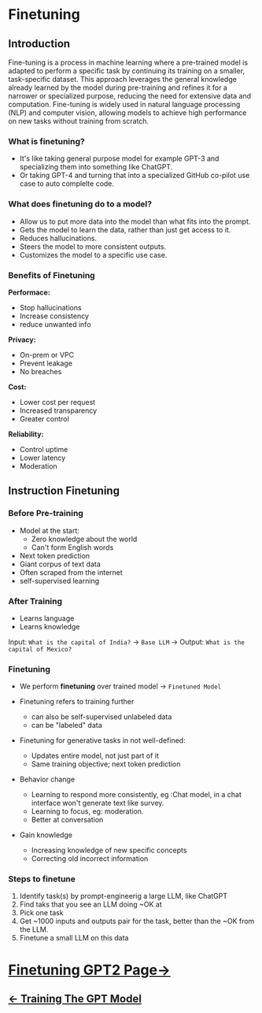 # Finetuning


## Introduction
Fine-tuning is a process in machine learning where a pre-trained model is adapted to perform a specific task by continuing its training on a smaller, task-specific dataset. This approach leverages the general knowledge already learned by the model during pre-training and refines it for a narrower or specialized purpose, reducing the need for extensive data and computation. Fine-tuning is widely used in natural language processing (NLP) and computer vision, allowing models to achieve high performance on new tasks without training from scratch.

### What is finetuning?
<!--
![Image](img/fine/fine1.png)
-->

- It's like taking general purpose model for example GPT-3 and specializing them into something like ChatGPT.
- Or taking GPT-4 and turning that into a specialized GitHub co-pilot use case to auto complelte code.

### What does finetuning do to a model?

<!--
![Model response](img/fine/fine2.png)
-->

- Allow us to put more data into the model than what fits into the prompt.
- Gets the model to learn the data, rather than just get access to it.
- Reduces hallucinations.
- Steers the model to more consistent outputs.
- Customizes the model to a specific use case.

### Benefits of Finetuning

**Performace:**

- Stop hallucinations
- Increase consistency
- reduce unwanted info

**Privacy:**

- On-prem or VPC
- Prevent leakage
- No breaches

**Cost:**

- Lower cost per request
- Increased transparency
- Greater control

**Reliability:**
- Control uptime
- Lower latency
- Moderation


## Instruction Finetuning

### Before Pre-training
- Model at the start:
    - Zero knowledge about the world
    - Can't form English words
- Next token prediction
- Giant corpus of text data
- Often scraped from the internet
- self-supervised learning

### After Training
- Learns language
- Learns knowledge

Input: `What is the capital of India?` -> `Base LLM` -> Output: `What is the capital of Mexico?`

### Finetuning
- We perform **finetuning** over trained model -> `Finetuned Model`
- Finetuning refers to training further
    - can also be self-supervised unlabeled data
    - can be "labeled" data
- Finetuning for generative tasks in not well-defined:
    - Updates entire model, not just part of it
    - Same training objective; next token prediction

- Behavior change
    - Learning to respond more consistently, eg :Chat model, in a chat interface won't generate text like survey.
    - Learning to focus, eg: moderation.
    - Better at conversation
- Gain knowledge
    - Increasing knowledge of new specific concepts
    - Correcting old incorrect information

### Steps to finetune
 1. Identify task(s) by prompt-engineerig a large LLM, like ChatGPT
 2. Find taks that you see an LLM doing ~OK at
 3. Pick one task
 4. Get ~1000 inputs and outputs pair for the task, better than the ~OK from the LLM. 
 5. Finetune a small LLM on this data

<!-- ### 
## Data Preparation


## Training Process



## Evaluation and Iteration


## Takeaways

## Papers on Finetuning -->

# [Finetuning GPT2 Page->](Finetuning%20GPT2.md)
## [<- Training The GPT Model](01_GPTtraining.md)
